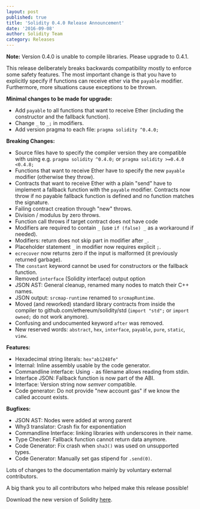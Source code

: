 ```yaml
---
layout: post
published: true
title: 'Solidity 0.4.0 Release Announcement'
date: '2016-09-08'
author: Solidity Team
category: Releases
---
```


**Note:** Version 0.4.0 is unable to compile libraries. Please upgrade to 0.4.1.

This release deliberately breaks backwards compatibility mostly to enforce some safety features. The most important change is that you have to explicitly specify if functions can receive ether via the `payable` modifier. Furthermore, more situations cause exceptions to be thrown.

**Minimal changes to be made for upgrade:**
- Add `payable` to all functions that want to receive Ether (including the constructor and the fallback function).
- Change `_` to `_;` in modifiers.
- Add version pragma to each file: `pragma solidity ^0.4.0;`

**Breaking Changes:**
- Source files have to specify the compiler version they are compatible with using e.g. `pragma solidity ^0.4.0;` or
  `pragma solidity >=0.4.0 <0.4.8;`
- Functions that want to receive Ether have to specify the
  new `payable` modifier (otherwise they throw).
- Contracts that want to receive Ether with a plain "send"
  have to implement a fallback function with the `payable`
  modifier. Contracts now throw if no payable fallback
  function is defined and no function matches the signature.
- Failing contract creation through "new" throws.
- Division / modulus by zero throws.
- Function call throws if target contract does not have code
- Modifiers are required to contain `_` (use `if (false) _` as a workaround if needed).
- Modifiers: return does not skip part in modifier after `_`.
- Placeholder statement `_` in modifier now requires explicit `;`.
- `ecrecover` now returns zero if the input is malformed (it previously returned garbage).
- The `constant` keyword cannot be used for constructors or the fallback function.
- Removed `interface` (Solidity interface) output option
- JSON AST: General cleanup, renamed many nodes to match their C++ names.
- JSON output: `srcmap-runtime` renamed to `srcmapRuntime`.
- Moved (and reworked) standard library contracts from inside the compiler to github.com/ethereum/solidity/std
  (`import "std";` or `import owned;` do not work anymore).
- Confusing and undocumented keyword `after` was removed.
- New reserved words: `abstract`, `hex`, `interface`, `payable`, `pure`, `static`, `view`.

**Features:**
- Hexadecimal string literals: `hex"ab1248fe"`
- Internal: Inline assembly usable by the code generator.
- Commandline interface: Using `-` as filename allows reading from stdin.
- Interface JSON: Fallback function is now part of the ABI.
- Interface: Version string now _semver_ compatible.
- Code generator: Do not provide "new account gas" if we know the called account exists.

**Bugfixes:**
- JSON AST: Nodes were added at wrong parent
- Why3 translator: Crash fix for exponentiation
- Commandline Interface: linking libraries with underscores in their name.
- Type Checker: Fallback function cannot return data anymore.
- Code Generator: Fix crash when `sha3()` was used on unsupported types.
- Code Generator: Manually set gas stipend for `.send(0)`.

Lots of changes to the documentation mainly by voluntary external contributors.


A big thank you to all contributors who helped make this release possible!

Download the new version of Solidity [here](https://github.com/ethereum/solidity/releases/tag/v0.4.0).
  